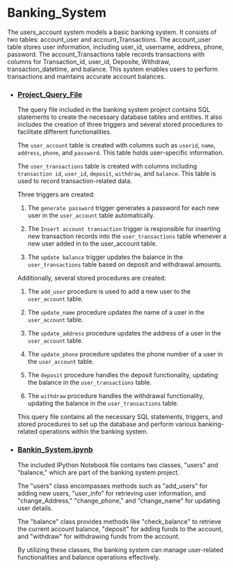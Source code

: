 # Banking_System

The users_account system models a basic banking system. It consists of two tables: account_user and account_Transactions. The account_user table stores user information, including user_id, username, address, phone, password. The account_Transactions table records transactions with columns for Transaction_id, user_id, Deposite, Withdraw, transaction_datetime, and balance. This system enables users to perform transactions and maintains accurate account balances.

* ### [Project_Query_File](https://github.com/deepakver484/Backend_System_Project/blob/main/Banking_System/sql_project.sql)
  
  The query file included in the banking system project contains SQL statements to create the necessary database tables and entities. It also includes the creation of three triggers and several stored procedures to facilitate different functionalities.

  The `user_account` table is created with columns such as `userid`, `name`, `address`, `phone`, and `password`. This table holds user-specific information.

  The `user_transactions` table is created with columns including `transaction id`, `user_id`, `deposit`, `withdraw`, and `balance`. This table is used to record transaction-related data.

  Three triggers are created:
  1. The `generate password` trigger generates a password for each new user in the `user_account` table automatically.

  2. The `Insert account transaction` trigger is responsible for inserting new transaction records into the `user_transactions` table whenever a new user added in to the user_account table.

  3. The `update balance` trigger updates the balance in the `user_transactions` table based on deposit and withdrawal amounts.

  Additionally, several stored procedures are created:
  1. The `add_user` procedure is used to add a new user to the `user_account` table.

  2. The `update_name` procedure updates the name of a user in the `user_account` table.

  3. The `update_address` procedure updates the address of a user in the `user_account` table.

  4. The `update_phone` procedure updates the phone number of a user in the `user_account` table.

  5. The `deposit` procedure handles the deposit functionality, updating the balance in the `user_transactions` table.

  6. The `withdraw` procedure handles the withdrawal functionality, updating the balance in the `user_transactions` table.

  This query file contains all the necessary SQL statements, triggers, and stored procedures to set up the database and perform various banking-related operations within the banking system.

* ### [Bankin_System.ipynb](https://github.com/deepakver484/Backend_System_Project/blob/main/Banking_System/Project_Banking_System.ipynb)

  The included IPython Notebook file contains two classes, "users" and "balance," which are part of the banking system project.

  The "users" class encompasses methods such as "add_users" for adding new users, "user_info" for retrieving user information, and "change_Address," "change_phone," and "change_name" for updating user details.

  The "balance" class provides methods like "check_balance" to retrieve the current account balance, "deposit" for adding funds to the account, and "withdraw" for withdrawing funds from the account.

  By utilizing these classes, the banking system can manage user-related functionalities and balance operations effectively.
